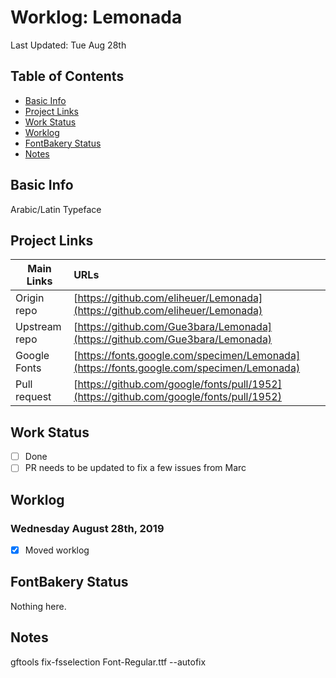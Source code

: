 # Worklog: Lemonada

Last Updated: Tue Aug 28th

## Table of Contents

* [Basic Info](#basic-info)
* [Project Links](#project-links)
* [Work Status](#work-status)
* [Worklog](#worklog)
* [FontBakery Status](#fontbakery-status)
* [Notes](#notes)

## Basic Info

Arabic/Latin Typeface

## Project Links

| Main Links     | URLs                                                                                     |
| -------------- | :--------------------------------------------------------------------------------------- |
| Origin repo    | [https://github.com/eliheuer/Lemonada](https://github.com/eliheuer/Lemonada)             |
| Upstream repo  | [https://github.com/Gue3bara/Lemonada](https://github.com/Gue3bara/Lemonada)             |
| Google Fonts   | [https://fonts.google.com/specimen/Lemonada](https://fonts.google.com/specimen/Lemonada) |
| Pull request   | [https://github.com/google/fonts/pull/1952](https://github.com/google/fonts/pull/1952)   |

## Work Status

- [ ] Done
- [ ] PR needs to be updated to fix a few issues from Marc

## Worklog

### Wednesday August 28th, 2019

- [x] Moved worklog

## FontBakery Status

Nothing here.

## Notes

gftools fix-fsselection Font-Regular.ttf --autofix
